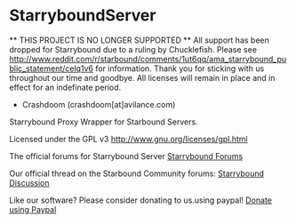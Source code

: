 StarryboundServer
=================

** THIS PROJECT IS NO LONGER SUPPORTED **
All support has been dropped for Starrybound due to a ruling by Chucklefish. Please see http://www.reddit.com/r/starbound/comments/1ut6qq/ama_starrybound_public_statement/celq1v6 for information. Thank you for sticking with us throughout our time and goodbye. All licenses will remain in place and in effect for an indefinate period.

- Crashdoom (crashdoom[at]avilance.com)

Starrybound Proxy Wrapper for Starbound Servers.

Licensed under the GPL v3 http://www.gnu.org/licenses/gpl.html

The official forums for Starrybound Server
[Starrybound Forums](http://forum.avilance.com/forum/45-starrybound/)

Our official thread on the Starbound Community forums:
[Starrybound Discussion](http://community.playstarbound.com/index.php?threads/starrybound-server-starbound-server-proxy-c-proper-network-implementation.58969/)

Like our software? Please consider donating to us.using paypal!
[Donate using Paypal](https://www.paypal.com/cgi-bin/webscr?cmd=_donations&business=335TMEGA6XRL4&lc=GB&item_name=Avilance%20Ltd%20%3a%3a%20Starrybound%20Server&item_number=STARRY&no_note=1&no_shipping=1&currency_code=GBP&bn=PP%2dDonationsBF%3abtn_donateCC_LG%2egif%3aNonHosted)
